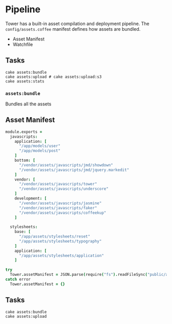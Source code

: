 # Pipeline

Tower has a built-in asset compilation and deployment pipeline.  The `config/assets.coffee` manifest defines how assets are bundled.

- Asset Manifest
- Watchfile

## Tasks

```
cake assets:bundle
cake assets:upload # cake assets:upload:s3
cake assets:stats
```

### `assets:bundle`

Bundles all the assets

## Asset Manifest

``` coffeescript
module.exports =
  javascripts:
    application: [
      "/app/models/user"
      "/app/models/post"
    ]
    bottom: [
      "/vendor/assets/javascripts/jmd/showdown"
      "/vendor/assets/javascripts/jmd/jquery.markedit"
    ]
    vendor: [
      "/vendor/assets/javascripts/tower"
      "/vendor/assets/javascripts/underscore"
    ]
    development: [
      "/vendor/assets/javascripts/jasmine"
      "/vendor/assets/javascripts/faker"
      "/vendor/assets/javascripts/coffeekup"
    ]
  
  stylesheets:
    base: [
      "/app/assets/stylesheets/reset"
      "/app/assets/stylesheets/typography"
    ]
    application: [
      "/app/assets/stylesheets/application"
    ]
    
try
  Tower.assetManifest = JSON.parse(require("fs").readFileSync("public/assets/manifest.json", "utf-8"))
catch error
  Tower.assetManifest = {}
```

## Tasks

```
cake assets:bundle
cake assets:upload
```
